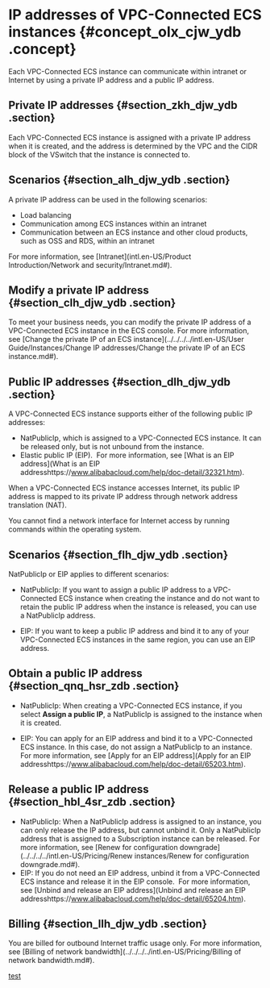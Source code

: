 # IP addresses of VPC-Connected ECS instances {#concept_olx_cjw_ydb .concept}

Each VPC-Connected ECS instance can communicate within intranet or Internet by using a private IP address and a public IP address.

## Private IP addresses {#section_zkh_djw_ydb .section}

Each VPC-Connected ECS instance is assigned with a private IP address when it is created, and the address is determined by the VPC and the CIDR block of the VSwitch that the instance is connected to.

## Scenarios {#section_alh_djw_ydb .section}

A private IP address can be used in the following scenarios:

-   Load balancing
-   Communication among ECS instances within an intranet
-   Communication between an ECS instance and other cloud products, such as OSS and RDS, within an intranet

For more information, see [Intranet](intl.en-US/Product Introduction/Network and security/Intranet.md#).

## Modify a private IP address {#section_clh_djw_ydb .section}

To meet your business needs, you can modify the private IP address of a VPC-Connected ECS instance in the ECS console. For more information, see [Change the private IP of an ECS instance](../../../../intl.en-US/User Guide/Instances/Change IP addresses/Change the private IP of an ECS instance.md#).

## Public IP addresses {#section_dlh_djw_ydb .section}

A VPC-Connected ECS instance supports either of the following public IP addresses:

-   NatPublicIp, which is assigned to a VPC-Connected ECS instance. It can be released only, but is not unbound from the instance.
-   Elastic public IP \(EIP\).  For more information, see [What is an EIP address](What is an EIP addresshttps://www.alibabacloud.com/help/doc-detail/32321.htm).

When a VPC-Connected ECS instance accesses Internet, its public IP address is mapped to its private IP address through network address translation \(NAT\). 

You cannot find a network interface for Internet access by running commands within the operating system.

## Scenarios {#section_flh_djw_ydb .section}

NatPublicIp or EIP applies to different scenarios:

-   NatPublicIp: If you want to assign a public IP address to a VPC-Connected ECS instance when creating the instance and do not want to retain the public IP address when the instance is released, you can use a NatPublicIp address.

-   EIP: If you want to keep a public IP address and bind it to any of your VPC-Connected ECS instances in the same region, you can use an EIP address.


## Obtain a public IP address {#section_qnq_hsr_zdb .section}

-   NatPublicIp: When creating a VPC-Connected ECS instance, if you select **Assign a public IP**, a NatPublicIp is assigned to the instance when it is created.

-   EIP: You can apply for an EIP address and bind it to a VPC-Connected ECS instance. In this case, do not assign a NatPublicIp to an instance.  For more information, see [Apply for an EIP address](Apply for an EIP addresshttps://www.alibabacloud.com/help/doc-detail/65203.htm).


## Release a public IP address {#section_hbl_4sr_zdb .section}

-   NatPublicIp: When a NatPublicIp address is assigned to an instance, you can only release the IP address, but cannot unbind it. Only a NatPublicIp address that is assigned to a Subscription instance can be released. For more information, see [Renew for configuration downgrade](../../../../intl.en-US/Pricing/Renew instances/Renew for configuration downgrade.md#).
-   EIP: If you do not need an EIP address, unbind it from a VPC-Connected ECS instance and release it in the EIP console.  For more information, see [Unbind and release an EIP address](Unbind and release an EIP addresshttps://www.alibabacloud.com/help/doc-detail/65204.htm).

## Billing {#section_llh_djw_ydb .section}

You are billed for outbound Internet traffic usage only. For more information, see [Billing of network bandwidth](../../../../intl.en-US/Pricing/Billing of network bandwidth.md#).

[test](testhttps://www.alibabacloud.com/help/doc-detail/61290.htm)

